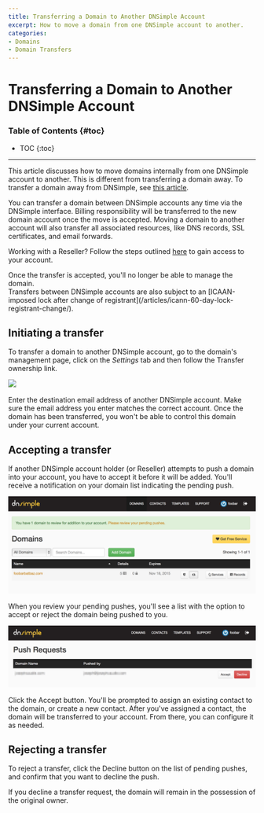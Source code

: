 ```yaml
---
title: Transferring a Domain to Another DNSimple Account
excerpt: How to move a domain from one DNSimple account to another.
categories:
- Domains
- Domain Transfers
---
```


# Transferring a Domain to Another DNSimple Account

### Table of Contents {#toc}

* TOC
{:toc}

---

This article discusses how to move domains internally from one DNSimple account to another. This is different from transferring a domain away. To transfer a domain away from DNSimple, see [this article](https://support.dnsimple.com/articles/transferring-domain-away/).

You can transfer a domain between DNSimple accounts any time via the DNSimple interface. Billing responsibility will be transferred to the new domain account once the move is accepted. Moving a domain to another account will also transfer all associated resources, like DNS records, SSL certificates, and email forwards.

Working with a Reseller? Follow the steps outlined [here](#accepting-a-transfer) to gain access to your account.

<warning>
Once the transfer is accepted, you'll no longer be able to manage the domain.
<br /<br />
Transfers between DNSimple accounts are also subject to an [ICAAN-imposed lock after change of registrant](/articles/icann-60-day-lock-registrant-change/).
</warning>

## Initiating a transfer

To transfer a domain to another DNSimple account, go to the domain's management page, click on the _Settings_ tab and then follow the <label>Transfer ownership</label> link.

![](/files/transfer-ownership.png)

Enter the destination email address of another DNSimple account. Make sure the email address you enter matches the correct account. Once the domain has been transferred, you won't be able to control this domain under your current account.

## Accepting a transfer

If another DNSimple account holder (or Reseller) attempts to push a domain into your account, you have to accept it before it will be added. You'll receive a notification on your domain list indicating the pending push.

![](/files/pending-push-notification.png)

When you review your pending pushes, you'll see a list with the option to accept or reject the domain being pushed to you.

![](/files/pending-pushes.jpg)

Click the <label>Accept</label> button. You'll be prompted to assign an existing contact to the domain, or create a new contact. After you've assigned a contact, the domain will be transferred to your account. From there, you can configure it as needed.

## Rejecting a transfer

To reject a transfer, click the <label>Decline</label> button on the list of pending pushes, and confirm that you want to decline the push.

<info>
If you decline a transfer request, the domain will remain in the possession of the original owner.
</info>
